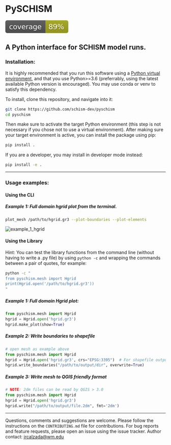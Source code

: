 # PySCHISM
![coverage](tests/coverage.svg)

## A Python interface for SCHISM model runs.

### Installation:

It is highly recommended that you run this software using a [Python virtual environment](https://gist.github.com/jreniel/c2dd4f2f68f9d8172355461b5337f236), and that you use Python>=3.6 (preferrably, using the latest available Python version is encouraged). You may use conda or venv to satisfy this dependency.

To install, clone this repository, and navigate into it:
``` bash
git clone https://github.com/schism-dev/pyschism
cd pyschism
```
Then make sure to activate the target Python environment (this step is not necessary if you chose not to use a virtual environment).
After making sure your target environment is active, you can install the package using pip:

```bash
pip install .
```
If you are a developer, you  may install in developer mode instead:
```bash
pip install -e .
```
---
### Usage examples:

#### Using the CLI
##### Example 1: Full domain hgrid plot from the terminal.
``` bash
plot_mesh /path/to/hgrid.gr3 --plot-boundaries --plot-elements
```
![example_1_hgrid](https://raw.githubusercontent.com/schism-dev/pyschism/master/examples/example_1/hgrid.png)

#### Using the Library
Hint: You can test the library functions from the command line (without having to write a .py file) by using `python -c` and wrapping the commands between a pair of quotes, for example:
```bash
python -c "
from pyschism.mesh import Hgrid
print(Hgrid.open('/path/to/hgrid.gr3'))
"
```
##### Example 1: Full domain Hgrid plot:
``` python
from pyschism.mesh import Hgrid
hgrid = Hgrid.open('hgrid.gr3')
hgrid.make_plot(show=True)
```
##### Example 2: Write boundaries to shapefile
```python
# open mesh as example above
from pyschism.mesh import Hgrid
hgrid = Hgrid.open('hgrid.gr3', crs="EPSG:3395")  # For shapefile output, coordinate reference system should be specified.
hgrid.write_boundaries("/path/to/output/dir", overwrite=True)
```

##### Example 3: Write mesh to QGIS friendly format
```python
# NOTE: 2dm files can be read by QGIS > 3.0
from pyschism.mesh import Hgrid
hgrid = Hgrid.open('hgrid.gr3')
hgrid.write("/path/to/output/file.2dm", fmt='2dm')
```
---
Questions, comments and suggestions are welcome. Please follow the instructions on the `CONTRIBUTING.md` file for contributions. For bug reports and feature requests, please open an issue using the issue tracker.
Author contact: jrcalzada@wm.edu

